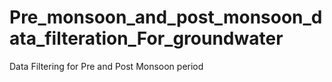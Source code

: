 # Pre_monsoon_and_post_monsoon_data_filteration_For_groundwater
Data Filtering for Pre and Post Monsoon period
